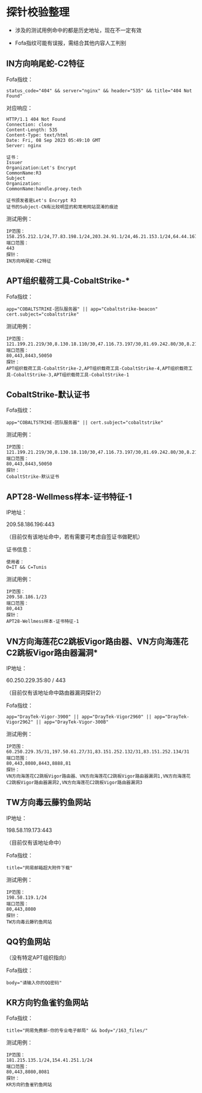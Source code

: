 # 探针校验整理

* 涉及的测试用例命中的都是历史地址，现在不一定有效

* Fofa指纹可能有误报，需结合其他内容人工判别



## IN方向响尾蛇-C2特征

Fofa指纹：

```
status_code="404" && server="nginx" && header="535" && title="404 Not Found"
```

对应响应：

```
HTTP/1.1 404 Not Found
Connection: close
Content-Length: 535
Content-Type: text/html
Date: Fri, 08 Sep 2023 05:49:10 GMT
Server: nginx

证书：
Issuer
Organization:Let's Encrypt
CommonName:R3
Subject
Organization:
CommonName:handle.proey.tech

证书颁发者是Let's Encrypt R3
证书的Subject-CN有比较明显的和常用网站混淆的痕迹
```



测试用例：

```
IP范围：
158.255.212.1/24,77.83.198.1/24,203.24.91.1/24,46.21.153.1/24,64.44.167.1/24,203.24.92.1/24,5.255.112.1/24,185.231.204.1/24,92.38.171.1/24,185.117.90.1/24,194.68.225.1/24
端口范围：
443
探针：
IN方向响尾蛇-C2特征
```



## APT组织载荷工具-CobaltStrike-*

Fofa指纹：

```
app="COBALTSTRIKE-团队服务器" || app="Cobaltstrike-beacon"
cert.subject="cobaltstrike"
```



测试用例：

```
IP范围：
121.199.21.219/30,8.130.18.110/30,47.116.73.197/30,81.69.242.80/30,8.219.207.66/30,81.68.115.220/30,81.70.7.243/30,58.87.99.181/30,49.235.230.201/30,39.105.191.1/30,47.98.216.22/30
端口范围：
80,443,8443,50050
探针：
APT组织载荷工具-CobaltStrike-2,APT组织载荷工具-CobaltStrike-4,APT组织载荷工具-CobaltStrike-3,APT组织载荷工具-CobaltStrike-1
```



## CobaltStrike-默认证书

Fofa指纹：

```
app="COBALTSTRIKE-团队服务器" || cert.subject="cobaltstrike"
```



测试用例：

```
IP范围：
121.199.21.219/30,8.130.18.110/30,47.116.73.197/30,81.69.242.80/30,8.219.207.66/30,81.68.115.220/30,81.70.7.243/30,58.87.99.181/30,49.235.230.201/30,39.105.191.1/30,47.98.216.22/30
端口范围：
80,443,8443,50050
探针：
CobaltStrike-默认证书
```



## APT28-Wellmess样本-证书特征-1

IP地址：

209.58.186.196:443 

（目前仅有该地址命中，若有需要可考虑自签证书做靶机）



证书信息：

```
使用者：
O=IT && C=Tunis
```



测试用例：

```
IP范围：
209.58.186.1/23
端口范围：
80,443
探针：
APT28-Wellmess样本-证书特征-1
```



## VN方向海莲花C2跳板Vigor路由器、VN方向海莲花C2跳板Vigor路由器漏洞*

IP地址：

60.250.229.35:80 / 443

（目前仅有该地址命中路由器漏洞探针2）



Fofa指纹：

```
app="DrayTek-Vigor-3900" || app="DrayTek-Vigor2960" || app="DrayTek-Vigor2962" || app="DrayTek-Vigor-300B"
```



测试用例：

```
IP范围：
60.250.229.35/31,197.50.61.27/31,83.151.252.132/31,83.151.252.134/31
端口范围：
80,443,8080,8443,8888,81
探针：
VN方向海莲花C2跳板Vigor路由器、VN方向海莲花C2跳板Vigor路由器漏洞1,VN方向海莲花C2跳板Vigor路由器漏洞2,VN方向海莲花C2跳板Vigor路由器漏洞3
```



## TW方向毒云藤钓鱼网站

IP地址：

198.58.119.173:443

（目前仅有该地址命中）



Fofa指纹：

```
title="网易邮箱超大附件下载"
```



测试用例：

```
IP范围：
198.58.119.1/24
端口范围：
80,443,8080
探针：
TW方向毒云藤钓鱼网站
```



## QQ钓鱼网站

（没有特定APT组织指向）



Fofa指纹：

```
body="请输入你的QQ密码"
```



## KR方向钓鱼雀钓鱼网站

Fofa指纹：

```
title="网易免费邮-你的专业电子邮局" && body="/163_files/"
```



测试用例：

```
IP范围：
181.215.135.1/24,154.41.251.1/24
端口范围：
80,443,8080,8081
探针：
KR方向钓鱼雀钓鱼网站
```


